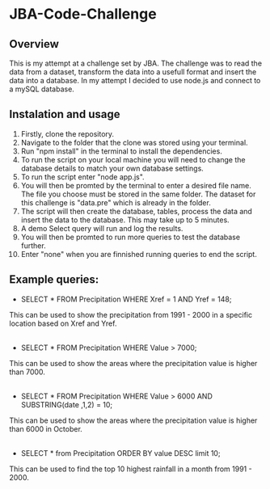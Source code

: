 # JBA-Code-Challenge

## Overview
This is my attempt at a challenge set by JBA. The challenge was to read the data from a dataset, transform the data into a usefull format and insert the data into a database.
In my attempt I decided to use node.js and connect to a mySQL database.

## Instalation and usage
1. Firstly, clone the repository.
2. Navigate to the folder that the clone was stored using your terminal.
3. Run "npm install" in the terminal to install the dependencies.
4. To run the script on your local machine you will need to change the database details to match your own database settings.
5. To run the script enter "node app.js".
6. You will then be promted by the terminal to enter a desired file name. The file you choose must be stored in the same folder. The dataset for this challenge is "data.pre" which is already in the folder.
7. The script will then create the database, tables, process the data and insert the data to the database. This may take up to 5 minutes.
8. A demo Select query will run and log the results.
9. You will then be promted to run more queries to test the database further.
10. Enter "none" when you are finnished running queries to end the script.

## Example queries:
 - SELECT * FROM Precipitation WHERE Xref = 1 AND Yref = 148;
 
 This can be used to show the precipitation from 1991 - 2000 in a specific location based on Xref and Yref.
 <br><br>
 - SELECT * FROM Precipitation WHERE Value > 7000;
 
 This can be used to show the areas where the precipitation value is higher than 7000.
 <br><br>
 - SELECT * FROM Precipitation WHERE Value > 6000 AND SUBSTRING(date ,1,2) = 10;
 
 This can be used to show the areas where the precipitation value is higher than 6000 in October.
 <br><br>
 - SELECT * from Precipitation ORDER BY value DESC limit 10;
 
 This can be used to find the top 10 highest rainfall in a month from 1991 - 2000.
